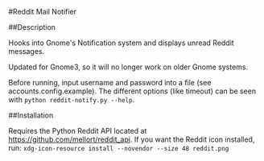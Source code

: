 #Reddit Mail Notifier


##Description

Hooks into Gnome's Notification system and displays unread Reddit messages.

Updated for Gnome3, so it will no longer work on older Gnome systems.

Before running, input username and password into a file
  (see accounts.config.example). The different options (like timeout) can be
  seen with `python reddit-notify.py --help`.


##Installation

Requires the Python Reddit API located at https://github.com/mellort/reddit_api.
If you want the Reddit icon installed, run:
  `xdg-icon-resource install --novendor --size 48 reddit.png`
